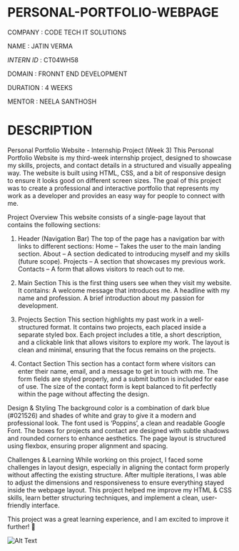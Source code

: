 # PERSONAL-PORTFOLIO-WEBPAGE

COMPANY : CODE TECH IT SOLUTIONS

NAME : JATIN VERMA

*INTERN ID* : CT04WH58

DOMAIN : FRONNT END DEVELOPMENT

DURATION : 4 WEEKS

MENTOR : NEELA SANTHOSH

# DESCRIPTION

Personal Portfolio Website - Internship Project (Week 3)
This Personal Portfolio Website is my third-week internship project, designed to showcase my skills, projects, and contact details in a structured and visually appealing way. The website is built using HTML, CSS, and a bit of responsive design to ensure it looks good on different screen sizes. The goal of this project was to create a professional and interactive portfolio that represents my work as a developer and provides an easy way for people to connect with me.

Project Overview
This website consists of a single-page layout that contains the following sections:

1. Header (Navigation Bar)
The top of the page has a navigation bar with links to different sections:
Home – Takes the user to the main landing section.
About – A section dedicated to introducing myself and my skills (future scope).
Projects – A section that showcases my previous work.
Contacts – A form that allows visitors to reach out to me.

2. Main Section
This is the first thing users see when they visit my website. It contains:
A welcome message that introduces me.
A headline with my name and profession.
A brief introduction about my passion for development.

3. Projects Section
This section highlights my past work in a well-structured format.
It contains two projects, each placed inside a separate styled box.
Each project includes a title, a short description, and a clickable link that allows visitors to explore my work.
The layout is clean and minimal, ensuring that the focus remains on the projects.

4. Contact Section
This section has a contact form where visitors can enter their name, email, and a message to get in touch with me.
The form fields are styled properly, and a submit button is included for ease of use.
The size of the contact form is kept balanced to fit perfectly within the page without affecting the design.

Design & Styling
The background color is a combination of dark blue (#021526) and shades of white and gray to give it a modern and professional look.
The font used is ‘Poppins’, a clean and readable Google Font.
The boxes for projects and contact are designed with subtle shadows and rounded corners to enhance aesthetics.
The page layout is structured using flexbox, ensuring proper alignment and spacing.

Challenges & Learning
While working on this project, I faced some challenges in layout design, especially in aligning the contact form properly without affecting the existing structure. After multiple iterations, I was able to adjust the dimensions and responsiveness to ensure everything stayed inside the webpage layout.
This project helped me improve my HTML & CSS skills, learn better structuring techniques, and implement a clean, user-friendly interface.

This project was a great learning experience, and I am excited to improve it further! 🚀


![Alt Text](https://github.com/username/repo-name/blob/main/image.png)





